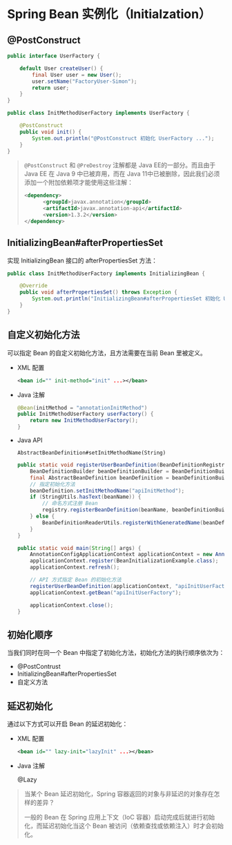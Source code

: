 # Spring Bean 实例化（Initialzation）

## @PostConstruct

```java
public interface UserFactory {

    default User createUser() {
        final User user = new User();
        user.setName("FactoryUser-Simon");
        return user;
    }
}

public class InitMethodUserFactory implements UserFactory {

    @PostConstruct
    public void init() {
        System.out.println("@PostConstruct 初始化 UserFactory ...");
    }
}
```

> `@PostConstruct` 和 `@PreDestroy` 注解都是 Java EE的一部分。而且由于 Java EE 在 Java 9 中已被弃用，而在 Java 11中已被删除，因此我们必须添加一个附加依赖项才能使用这些注解：
>
> ```xml
> <dependency>
>       <groupId>javax.annotation</groupId>
>       <artifactId>javax.annotation-api</artifactId>
>       <version>1.3.2</version>
> </dependency>
> ```

## InitializingBean#afterPropertiesSet

实现 InitializingBean 接口的 afterPropertiesSet 方法：

```java
public class InitMethodUserFactory implements InitializingBean {

    @Override
    public void afterPropertiesSet() throws Exception {
        System.out.println("InitializingBean#afterPropertiesSet 初始化 UserFactory ...");
    }
}
```

## 自定义初始化方法

可以指定 Bean 的自定义初始化方法，且方法需要在当前 Bean 里被定义。

- XML 配置 

  ```xml
  <bean id="" init-method="init" ...></bean>
  ```

- Java 注解

  ```java
  @Bean(initMethod = "annotationInitMethod")
  public InitMethodUserFactory userFactory() {
      return new InitMethodUserFactory();
  }
  ```

- Java API

   `AbstractBeanDefinition#setInitMethodName(String)`

  ```java
  public static void registerUserBeanDefinition(BeanDefinitionRegistry registry, String beanName) {
      BeanDefinitionBuilder beanDefinitionBuilder = BeanDefinitionBuilder.genericBeanDefinition(InitMethodUserFactory.class);
      final AbstractBeanDefinition beanDefinition = beanDefinitionBuilder.getBeanDefinition();
      // 指定初始化方法
      beanDefinition.setInitMethodName("apiInitMethod");
      if (StringUtils.hasText(beanName)) {
          // 命名方式注册 Bean
          registry.registerBeanDefinition(beanName, beanDefinitionBuilder.getBeanDefinition());
      } else {
          BeanDefinitionReaderUtils.registerWithGeneratedName(beanDefinition, registry);
      }
  }
  
  public static void main(String[] args) {
      AnnotationConfigApplicationContext applicationContext = new AnnotationConfigApplicationContext();
      applicationContext.register(BeanInitializationExample.class);
      applicationContext.refresh();
  
      // API 方式指定 Bean 的初始化方法
      registerUserBeanDefinition(applicationContext, "apiInitUserFactory");
      applicationContext.getBean("apiInitUserFactory");
  
      applicationContext.close();
  }
  ```

## 初始化顺序

当我们同时在同一个 Bean 中指定了初始化方法，初始化方法的执行顺序依次为：

- @PostContrust
- InitializingBean#afterPropertiesSet
- 自定义方法

## 延迟初始化

通过以下方式可以开启 Bean 的延迟初始化：

- XML 配置

  ```xml
  <bean id="" lazy-init="lazyInit" ...></bean>
  ```

- Java 注解

  @Lazy


> 当某个 Bean 延迟初始化，Spring 容器返回的对象与非延迟的对象存在怎样的差异？
>
> 一般的 Bean 在 Spring 应用上下文（IoC 容器）启动完成后就进行初始化，而延迟初始化当这个 Bean 被访问（依赖查找或依赖注入）时才会初始化。